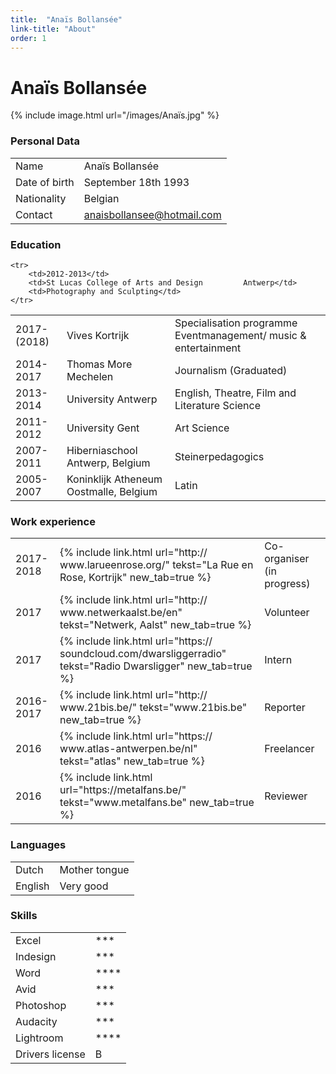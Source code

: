 ```yaml
---
title:  "Anaïs Bollansée"
link-title: "About"
order: 1
---
```


# Anaïs Bollansée

{% include image.html url="/images/Anaïs.jpg" %}

### Personal Data

<table>
	<tr>
		<td>Name</td>
		<td>Anaïs Bollansée</td>
	</tr>
	<tr>
		<td>Date of birth</td>
		<td>September 18th 1993</td>
	</tr>
	<tr>
		<td>Nationality</td>
		<td>Belgian</td>
	</tr>
	<tr>
		<td>Contact</td>
		<td><a href="mailto:anaisbollansee@hotmail.com">anaisbollansee@hotmail.com</a></td>
	</tr>
</table>


### Education

<table><tr>		<td>2017-(2018)</td>		<td>Vives Kortrijk</td>		<td>Specialisation programme 				Eventmanagement/ music & 				entertainment</td>	</tr><tr>		<td>2014-2017</td>		<td>Thomas More Mechelen</td>		<td>Journalism (Graduated)</td>	</tr><tr>		<td>2013-2014</td>		<td>University Antwerp</td>		<td>English, Theatre, Film and 			Literature Science</td>	</tr>		<tr>		<td>2012-2013</td>		<td>St Lucas College of Arts and Design 		Antwerp</td>		<td>Photography and Sculpting</td>	</tr><tr>		<td>2011-2012</td>		<td>University Gent</td>		<td>Art Science</td>	</tr>	<tr>		<td>2007-2011</td>		<td>Hiberniaschool Antwerp, Belgium</td>		<td>Steinerpedagogics</td>	</tr><tr>		<td>2005-2007</td>		<td>Koninklijk Atheneum Oostmalle, 		Belgium</td>		<td>Latin</td>	</tr></table>


 

### Work experience

<table><tr>		<td>2017-2018</td>		<td>{% include link.html url="http://		www.larueenrose.org/" tekst="La Rue en 		Rose, Kortrijk" new_tab=true %}</td>		<td>Co-organiser (in progress)</td>	</tr><tr>		<td>2017</td>		<td>{% include link.html url="http://		www.netwerkaalst.be/en" tekst="Netwerk, 		Aalst" new_tab=true %}</td>		<td>Volunteer</td>	</tr><tr>		<td>2017</td>		<td>{% include link.html url="https://		soundcloud.com/dwarsliggerradio" 			tekst="Radio Dwarsligger" new_tab=true 		%}</td>		<td>Intern</td>	</tr><tr>		<td>2016-2017</td>		<td>{% include link.html url="http://		www.21bis.be/" tekst="www.21bis.be" 		new_tab=true %}</td>		<td>Reporter</td>	</tr>	<tr>		<td>2016</td>		<td>{% include link.html url="https://		www.atlas-antwerpen.be/nl" 				tekst="atlas" new_tab=true %}</td>		<td>Freelancer</td>	</tr><tr>		<td>2016</td>		<td>{% include link.html url="https://metalfans.be/" tekst="www.metalfans.be" new_tab=true %}</td>		<td>Reviewer</td>	</tr></table>

### Languages

<table>
	<tr>
		<td>Dutch</td>
		<td>Mother tongue</td>
	</tr>
	<tr>
		<td>English</td>
		<td>Very good</td>
	</tr>
</table>
### Skills

<table>
	<tr>
		<td>Excel</td>
		<td>***</td>
	</tr>
	<tr>
		<td>Indesign</td>
		<td>***</td>
	</tr>
	<tr>
		<td>Word</td>
		<td>****</td>
	</tr>
	<tr>
		<td>Avid</td>
		<td>***</td>
	</tr>
	<tr>
		<td>Photoshop</td>
		<td>***</td>
	</tr>
	<tr>
		<td>Audacity</td>
		<td>***</td>
	</tr>
	<tr>
		<td>Lightroom</td>
		<td>****</td>
	</tr>
	<tr>
		<td>Drivers license</td>
		<td>B</td>
	</tr>
	</table>
